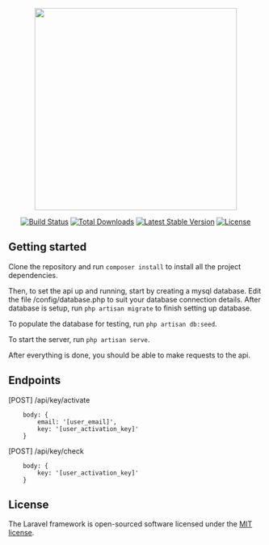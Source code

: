 <p align="center"><a href="https://laravel.com" target="_blank"><img src="https://raw.githubusercontent.com/laravel/art/master/logo-lockup/5%20SVG/2%20CMYK/1%20Full%20Color/laravel-logolockup-cmyk-red.svg" width="400"></a></p>

<p align="center">
<a href="https://travis-ci.org/laravel/framework"><img src="https://travis-ci.org/laravel/framework.svg" alt="Build Status"></a>
<a href="https://packagist.org/packages/laravel/framework"><img src="https://poser.pugx.org/laravel/framework/d/total.svg" alt="Total Downloads"></a>
<a href="https://packagist.org/packages/laravel/framework"><img src="https://poser.pugx.org/laravel/framework/v/stable.svg" alt="Latest Stable Version"></a>
<a href="https://packagist.org/packages/laravel/framework"><img src="https://poser.pugx.org/laravel/framework/license.svg" alt="License"></a>
</p>

## Getting started

Clone the repository and run `composer install` to install all the project dependencies.

Then, to set the api up and running, start by creating a mysql database. Edit the file /config/database.php to suit your database connection details.
After database is setup, run `php artisan migrate` to finish setting up database.

To populate the database for testing, run `php artisan db:seed`.

To start the server, run `php artisan serve`.

After everything is done, you should be able to make requests to the api.

## Endpoints

\[POST\] /api/key/activate
```
    body: {
        email: '[user_email]',
        key: '[user_activation_key]'
    }
```
\[POST\] /api/key/check
```
    body: {
        key: '[user_activation_key]'
    }
```

## License

The Laravel framework is open-sourced software licensed under the [MIT license](https://opensource.org/licenses/MIT).
